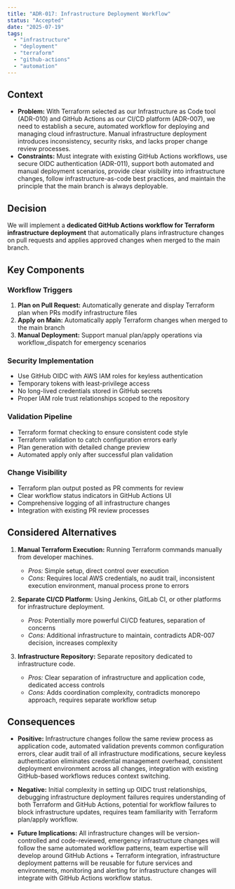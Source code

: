 ```yaml
---
title: "ADR-017: Infrastructure Deployment Workflow"
status: "Accepted"
date: "2025-07-19"
tags:
  - "infrastructure"
  - "deployment"
  - "terraform"
  - "github-actions"
  - "automation"
---
```


## Context

* **Problem:** With Terraform selected as our Infrastructure as Code tool (ADR-010) and GitHub Actions as our CI/CD platform (ADR-007), we need to establish a secure, automated workflow for deploying and managing cloud infrastructure. Manual infrastructure deployment introduces inconsistency, security risks, and lacks proper change review processes.
* **Constraints:** Must integrate with existing GitHub Actions workflows, use secure OIDC authentication (ADR-011), support both automated and manual deployment scenarios, provide clear visibility into infrastructure changes, follow infrastructure-as-code best practices, and maintain the principle that the main branch is always deployable.

## Decision

We will implement a **dedicated GitHub Actions workflow for Terraform infrastructure deployment** that automatically plans infrastructure changes on pull requests and applies approved changes when merged to the main branch.

## Key Components

### Workflow Triggers
1. **Plan on Pull Request:** Automatically generate and display Terraform plan when PRs modify infrastructure files
2. **Apply on Main:** Automatically apply Terraform changes when merged to the main branch  
3. **Manual Deployment:** Support manual plan/apply operations via workflow_dispatch for emergency scenarios

### Security Implementation
- Use GitHub OIDC with AWS IAM roles for keyless authentication
- Temporary tokens with least-privilege access
- No long-lived credentials stored in GitHub secrets
- Proper IAM role trust relationships scoped to the repository

### Validation Pipeline
- Terraform format checking to ensure consistent code style
- Terraform validation to catch configuration errors early
- Plan generation with detailed change preview
- Automated apply only after successful plan validation

### Change Visibility
- Terraform plan output posted as PR comments for review
- Clear workflow status indicators in GitHub Actions UI
- Comprehensive logging of all infrastructure changes
- Integration with existing PR review processes

## Considered Alternatives

1. **Manual Terraform Execution:** Running Terraform commands manually from developer machines.
   * *Pros:* Simple setup, direct control over execution
   * *Cons:* Requires local AWS credentials, no audit trail, inconsistent execution environment, manual process prone to errors

2. **Separate CI/CD Platform:** Using Jenkins, GitLab CI, or other platforms for infrastructure deployment.
   * *Pros:* Potentially more powerful CI/CD features, separation of concerns
   * *Cons:* Additional infrastructure to maintain, contradicts ADR-007 decision, increases complexity

3. **Infrastructure Repository:** Separate repository dedicated to infrastructure code.
   * *Pros:* Clear separation of infrastructure and application code, dedicated access controls
   * *Cons:* Adds coordination complexity, contradicts monorepo approach, requires separate workflow setup

## Consequences

* **Positive:** Infrastructure changes follow the same review process as application code, automated validation prevents common configuration errors, clear audit trail of all infrastructure modifications, secure keyless authentication eliminates credential management overhead, consistent deployment environment across all changes, integration with existing GitHub-based workflows reduces context switching.

* **Negative:** Initial complexity in setting up OIDC trust relationships, debugging infrastructure deployment failures requires understanding of both Terraform and GitHub Actions, potential for workflow failures to block infrastructure updates, requires team familiarity with Terraform plan/apply workflow.

* **Future Implications:** All infrastructure changes will be version-controlled and code-reviewed, emergency infrastructure changes will follow the same automated workflow patterns, team expertise will develop around GitHub Actions + Terraform integration, infrastructure deployment patterns will be reusable for future services and environments, monitoring and alerting for infrastructure changes will integrate with GitHub Actions workflow status.
